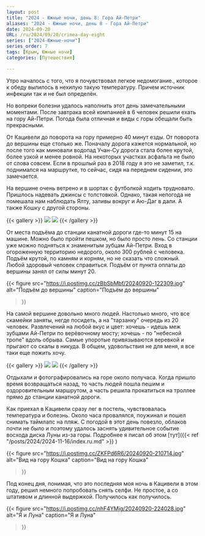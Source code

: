 ```yaml
---
layout: post
title: "2024 - Южные ночи, день 8: Гора Ай-Петри"
aliases: "2024 - Южные ночи, день 8 - Гора Ай-Петри"
date: 2024-09-20
URL: /ru/2024/09/20/crimea-day-eight
series: ["2024-Южные-ночи"]
series_order: 7
tags: [Крым, Южные ночи]
categories: [Путешествия]

---
```


Утро началось с того, что я почувствовал легкое недомогание., которое к обеду вылилось в нехилую такую температуру. Причем источник инфекции так и не был определён. 

Но вопреки болезни удалось наполнить этот день замечательными моментами. После завтрака всей компанией в 6 человек решили ехать на гору Ай-Петри. Погода была отличная и виды с горы обещали быть прекрасными.

От Кацивели до поворота на гору примерно 40 минут езды. От поворота до вершины еще столько же. Поначалу дорога кажется нормальной, но после того как миновали водопад Учан-Су дорога стала более крутой, более узкой и менее ровной. На некоторых участках асфальта не было от слова совсем. Если в прошлый раз в 2018 году я это не заметил, т.к. поднимался на маршрутке, то сейчас, сидя на переднем сидении, это замечается.

На вершине очень ветрено и в шортах с футболкой ходить трудновато. Пришлось надевать джинсы с толстовкой. Однако, такая непогода не помешала нам наблюдать Ялту, заливы вокруг и Аю-Даг в дали. А также Кошку с другой стороны.

{{< gallery >}}
  <img src="https://i.postimg.cc/gJCyvD8H/20240920-112752.jpg" class="grid-w100 md:grid-w100" />
  <img src="https://i.postimg.cc/sfW43kC6/20240920-121216.jpg" class="grid-w100 md:grid-w100" />
{{< /gallery >}}

От места подъёма до станции канатной дороги где-то минут 15 на машине. Можно было пройти пешком, но было просто лень. Со станции уже можно подняться к знаменитым зубцам Ай-Петри. Вход в огороженную территорию недорого, около 300 рублей с человека. Подъём крутой, по камням и корням, но не сказать что сложный. Любой здоровый человек справиться. Подъём от пункта оплаты до вершины занял от силы минут 20.

{{< figure
    src="https://i.postimg.cc/zBbSbMbf/20240920-122309.jpg"
    alt="Подъём до вершины"
    caption="Подъём до вершины"
>}}

На самой вершине довольно много людей. Настолько много, что все скамейки заняты, негде посидеть, а на "тарзанку" очередь из 20 человек. Развлечений на любой вкус и цвет: хочешь - идешь меж зубцами Ай-Петри по верёвочному мосту; хочешь - по "небесной тропе" вдоль обрыва. Самые упоротые привязываются веревкой и прыгают со скалы в никуда. В общем, удовольствия не для меня, я все таки еще пожить хочу.

{{< gallery >}}
  <img src="https://i.postimg.cc/zX1SvxJJ/20240920-124621.jpg" class="grid-w100 md:grid-w100" />
  <img src="https://i.postimg.cc/qq2sQ3GV/20240920-123828.jpg" class="grid-w100 md:grid-w100" />
{{< /gallery >}}

Отдыхали и фотографировались на горе около получаса. Когда пришло время возвращаться назад, то часть людей пошла пешим и оздоровительным маршрутом, а часть решила прокатиться на троллее прямо до станции канатной дороги.

Как приехал в Кацивели сразу лег в постель, чувствовалась температура и болезнь. Около часа провалялся, поужинал и пошел снимать таймлапс на пляж. С погодой в этот день повезло, облаков почти не было и поэтому удалось заснять удивительное событие восхода диска Луны из-за горы. Подробнее я писал об этом [тут]({{< ref  "/posts/2024/2024-11-16/index.ru.md" >}} )

{{< figure
    src="https://i.postimg.cc/ZKFPd6R6/20240920-210714.jpg"
    alt="Вид на гору Кошка"
    caption="Вид на гору Кошка"
>}}

Под конец дня, понимая, что это последняя моя ночь в Кацивели в этом году, решил немного попробовать снять селфи. Не простое, а со штативом и длинной выдержкой. Получилось как получилось.

{{< figure
    src="https://i.postimg.cc/nhF4YMjg/20240920-224028.jpg"
    alt="Я и Луна"
    caption="Я и Луна"
>}}


